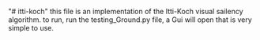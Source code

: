 "# itti-koch" 
this file is an implementation of the Itti-Koch visual sailency algorithm.
to run, run the testing_Ground.py file, a Gui will open that is very simple to use.
